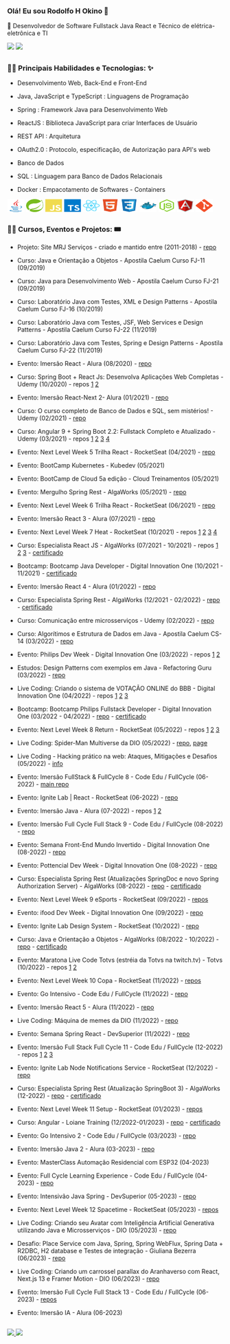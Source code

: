 ### Olá! Eu sou Rodolfo H Okino 👋

🔭 Desenvolvedor de Software Fullstack Java React e Técnico de elétrica-eletrônica e TI

<div>
  <a href = "mailto:hioktec@gmail.com"><img src="https://img.shields.io/badge/-Gmail-%23333?style=for-the-badge&logo=gmail&logoColor=white" target="_blank"></a>
  <a href="https://www.linkedin.com/in/rodolfoHokino" target="_blank"><img src="https://img.shields.io/badge/-LinkedIn-%230077B5?style=for-the-badge&logo=linkedin&logoColor=white" target="_blank"></a>
</div>

##

### 🧑‍💻 Principais Habilidades e Tecnologias: ✨

- Desenvolvimento Web, Back-End e Front-End

- Java, JavaScript e TypeScript : Linguagens de Programação

- Spring : Framework Java para Desenvolvimento Web

- ReactJS :  Biblioteca JavaScript para criar Interfaces de Usuário

- REST API : Arquitetura

- OAuth2.0 : Protocolo, especificação, de Autorização para API's web

- Banco de Dados

- SQL : Linguagem para Banco de Dados Relacionais

- Docker : Empacotamento de Softwares - Containers

<div style="display: inline_block">
  <img align="center" alt="Rudolf-Java" height="30" width="40" src="https://raw.githubusercontent.com/devicons/devicon/master/icons/java/java-original.svg">
  <img align="center" alt="Rudolf-Spring" height="30" width="40" src="https://raw.githubusercontent.com/devicons/devicon/master/icons/spring/spring-original.svg">
  <img align="center" alt="Rudolf-Js" height="30" width="40" src="https://raw.githubusercontent.com/devicons/devicon/master/icons/javascript/javascript-plain.svg">
  <img align="center" alt="Rudolf-Ts" height="30" width="40" src="https://raw.githubusercontent.com/devicons/devicon/master/icons/typescript/typescript-plain.svg">
  <img align="center" alt="Rudolf-React" height="30" width="40" src="https://raw.githubusercontent.com/devicons/devicon/master/icons/react/react-original.svg">
  <img align="center" alt="Rudolf-HTML" height="30" width="40" src="https://raw.githubusercontent.com/devicons/devicon/master/icons/html5/html5-original.svg">
  <img align="center" alt="Rudolf-CSS" height="30" width="40" src="https://raw.githubusercontent.com/devicons/devicon/master/icons/css3/css3-original.svg">
  <img align="center" alt="Rudolf-Docker" height="30" width="40" src="https://raw.githubusercontent.com/devicons/devicon/master/icons/docker/docker-original.svg">
  <img align="center" alt="Rudolf-Node" height="30" width="40" src="https://raw.githubusercontent.com/devicons/devicon/master/icons/nodejs/nodejs-original.svg">
  <img align="center" alt="Rudolf-Angular" height="30" width="40" src="https://raw.githubusercontent.com/devicons/devicon/master/icons/angularjs/angularjs-original.svg">
  <img align="center" alt="Rudolf-Git" height="30" width="40" src="https://raw.githubusercontent.com/devicons/devicon/master/icons/git/git-original.svg">
  
  
</div>

##

### 🧑‍🎓 Cursos, Eventos e Projetos: 🎟️

- Projeto: Site MRJ Serviços - criado e mantido entre (2011-2018) - [repo](https://github.com/rodolfoHOk/hiok.site-mrj)

- Curso: Java e Orientação a Objetos - Apostila Caelum Curso FJ-11 (09/2019)

- Curso: Java para Desenvolvimento Web - Apostila Caelum Curso FJ-21 (09/2019)

- Curso: Laboratório Java com Testes, XML e Design Patterns - Apostila Caelum Curso FJ-16 (10/2019)

- Curso: Laboratório Java com Testes, JSF, Web Services e Design Patterns - Apostila Caelum Curso FJ-22 (11/2019)

- Curso: Laboratório Java com Testes, Spring e Design Patterns - Apostila Caelum Curso FJ-22 (11/2019)

- Evento: Imersão React - Alura (08/2020) - [repo](https://github.com/rodolfoHOk/alura.doolpflix)

- Curso: Spring Boot + React Js: Desenvolva Aplicações Web Completas - Udemy (10/2020) - repos [1](https://github.com/rodolfoHOk/udemy.minhasfinancas.api) [2](https://github.com/rodolfoHOk/udemy.minhasfinancas.app)

- Evento: Imersão React-Next 2- Alura (01/2021) - [repo](https://github.com/rodolfoHOk/alura.doolpquiz)

- Curso: O curso completo de Banco de Dados e SQL, sem mistérios! - Udemy (02/2021) - [repo](https://github.com/rodolfoHOk/udemy.banco-dados-sql)

- Curso: Angular 9 + Spring Boot 2.2: Fullstack Completo e Atualizado - Udemy (03/2021) - repos [1](https://github.com/rodolfoHOk/udemy.clientes-api) [2](https://github.com/rodolfoHOk/udemy.clientes-app) [3](https://github.com/rodolfoHOk/udemy.agenda-api) [4](https://github.com/rodolfoHOk/udemy.agenda-app)

- Evento: Next Level Week 5 Trilha React - RocketSeat (04/2021) - [repo](https://github.com/rodolfoHOk/rocketseat.podcastr)

- Evento: BootCamp Kubernetes - Kubedev (05/2021)

- Evento: BootCamp de Cloud 5a edição - Cloud Treinamentos (05/2021)

- Evento: Mergulho Spring Rest - AlgaWorks (05/2021) - [repo](https://github.com/rodolfoHOk/algaworks.hioklog-api)

- Evento: Next Level Week 6 Trilha React - RocketSeat (06/2021) - [repo](https://github.com/rodolfoHOk/rocketseat.letmeask)

- Evento: Imersão React 3 - Alura (07/2021) - [repo](https://github.com/rodolfoHOk/alura.alurakut)

- Evento: Next Level Week 7 Heat - RocketSeat (10/2021) - repos [1](https://github.com/rodolfoHOk/rocketseat.nlw-heat-node) [2](https://github.com/rodolfoHOk/rocketseat.nlw-heat-web) [3](https://github.com/rodolfoHOk/rocketseat.nlw-heat-mobile) [4](https://github.com/rodolfoHOk/rocketseat.nlw-heat-elixir)

- Curso: Especialista React JS - AlgaWorks (07/2021 - 10/2021) - repos [1](https://github.com/rodolfoHOk/algaworks.alganews-cms) [2](https://github.com/rodolfoHOk/algaworks.alganews-admin) [3](https://github.com/rodolfoHOk/algaworks.alganews-blog) - [certificado](https://github.com/rodolfoHOk/portfolio-img/blob/main/images/certificado-algaworks-erjs.png)

- Bootcamp: Bootcamp Java Developer - Digital Innovation One (10/2021 - 11/2021) - [certificado](https://github.com/rodolfoHOk/portfolio-img/blob/main/images/dio-java-developer.pdf)

- Evento: Imersão React 4 - Alura (01/2022) - [repo](https://github.com/rodolfoHOk/alura.aluracord)

- Curso: Especialista Spring Rest - AlgaWorks (12/2021 - 02/2022) - [repo](https://github.com/rodolfoHOk/algaworks.algafood-api) - [certificado](https://github.com/rodolfoHOk/portfolio-img/blob/main/images/certificado-algaworks-esr.png)

- Curso: Comunicação entre microsserviços - Udemy (02/2022) - [repo](https://github.com/rodolfoHOk/udemy.comunicacao-microsservicos)

- Curso: Algorítimos e Estrutura de Dados em Java - Apostila Caelum CS-14 (03/2022) - [repo](https://github.com/rodolfoHOk/caelum.java-estrutura-de-dados)

- Evento: Philips Dev Week - Digital Innovation One (03/2022) - repos [1](https://github.com/rodolfoHOk/dio.philips-dev-week-backend)  [2](https://github.com/rodolfoHOk/dio.philips-dev-week-frontend)

- Estudos: Design Patterns com exemplos em Java - Refactoring Guru (03/2022) - [repo](https://github.com/rodolfoHOk/refactoring-guru.design-patterns)

- Live Coding: Criando o sistema de VOTAÇÃO ONLINE do BBB - Digital Innovation One (04/2022) - repos [1](https://github.com/rodolfoHOk/dio.livecoding-votacao-online-front) [2](https://github.com/rodolfoHOk/dio.livecoding-votacao-online-api) [3](https://github.com/rodolfoHOk/dio.livecoding-votacao-online-microservice)

- Bootcamp: Bootcamp Philips Fullstack Developer - Digital Innovation One (03/2022 - 04/2022) - [repo](https://github.com/rodolfoHOk/dio.desafio-git-github) - [certificado](https://github.com/rodolfoHOk/portfolio-img/blob/main/images/dio-philips-fullstack-dev.pdf)

- Evento: Next Level Week 8 Return - RocketSeat (05/2022) - repos [1](https://github.com/rodolfoHOk/rocketseat.feedback-widget-server) [2](https://github.com/rodolfoHOk/rocketseat.feedback-widget-web) [3](https://github.com/rodolfoHOk/rocketseat.feedback-widget-mobile)

- Live Coding: Spider-Man Multiverse da DIO (05/2022) - [repo](https://github.com/rodolfoHOk/dio.livecoding-spiderman-multiverse), [page](https://rodolfohok.github.io/dio.livecoding-spiderman-multiverse/)

- Live Coding - Hacking prático na web: Ataques, Mitigações e Desafios (05/2022) - [info](https://github.com/rodolfoHOk/dio.livecoding-hacking-pratico)

- Evento: Imersão FullStack & FullCycle 8 - Code Edu / FullCycle (06-2022) - [main repo](https://github.com/rodolfoHOk/fullcycle.imersaofsfc8)

- Evento: Ignite Lab | React - RocketSeat (06-2022) - [repo](https://github.com/rodolfoHOk/rocketseat.event-platform)

- Evento: Imersão Java - Alura (07-2022) - repos [1](https://github.com/rodolfoHOk/alura.imersao-java-stickers) [2](https://github.com/rodolfoHOk/alura.imersao-java-linguagens)

- Evento: Imersão Full Cycle Full Stack 9 - Code Edu / FullCycle (08-2022) - [repo](https://github.com/rodolfoHOk/fullcycle.imersaofsfc9)

- Evento: Semana Front-End Mundo Invertido - Digital Innovation One (08-2022) - [repo](https://github.com/rodolfoHOk/dio.mundo-invertido)

- Evento: Pottencial Dev Week - Digital Innovation One (08-2022) - [repo](https://github.com/rodolfoHOk/dio.pottencial-dev-week)

- Curso: Especialista Spring Rest (Atualizações SpringDoc e novo Spring Authorization Server) - AlgaWorks (08-2022) - [repo](https://github.com/rodolfoHOk/algaworks.algafood-api) - [certificado](https://github.com/rodolfoHOk/portfolio-img/blob/main/images/certificado-algaworks-esr.png)

- Evento: Next Level Week 9 eSports - RocketSeat (09/2022) - [repos](https://github.com/rodolfoHOk/rocketseat.nlw-esports)

- Evento: ifood Dev Week - Digital Innovation One (09/2022) - [repo](https://github.com/rodolfoHOk/dio.ifood-dev-week)

- Evento: Ignite Lab Design System - RocketSeat (10/2022) - [repo](https://github.com/rodolfoHOk/rocketseat.lab-design-system)

- Curso: Java e Orientação a Objetos - AlgaWorks (08/2022 - 10/2022) - [repo](https://github.com/rodolfoHOk/algaworks.joo) - [certificado](https://github.com/rodolfoHOk/portfolio-img/blob/main/images/certificado-algaworks-joo.png)

- Evento: Maratona Live Code Totvs (estréia da Totvs na twitch.tv) - Totvs (10/2022) - repos [1](https://github.com/rodolfoHOk/totvs.chat-api) [2](https://github.com/rodolfoHOk/totvs.chat-app)

- Evento: Next Level Week 10 Copa - RocketSeat (11/2022) - [repos](https://github.com/rodolfoHOk/rocketseat.nlw-copa)

- Evento: Go Intensivo - Code Edu / FullCycle (11/2022) - [repo](https://github.com/rodolfoHOk/fullcycle.go-intensivo)

- Evento: Imersão React 5 - Alura (11/2022) - [repo](https://github.com/rodolfoHOk/alura.aluratube)

- Live Coding: Máquina de memes da DIO (11/2022) - [repo](https://github.com/rodolfoHOk/dio.maquina-de-memes)

- Evento: Semana Spring React - DevSuperior (11/2022) - [repo](https://github.com/rodolfoHOk/devsuperior.dsmeta)

- Evento: Imersão Full Stack Full Cycle 11 - Code Edu / FullCycle (12-2022) - repos [1](https://github.com/rodolfoHOk/fullcycle.imersao11-consolidacao) [2](https://github.com/rodolfoHOk/fullcycle.imersao11-django) [3](https://github.com/rodolfoHOk/fullcycle.imersao11-next)

- Evento: Ignite Lab Node Notifications Service - RocketSeat (12/2022) - [repo](https://github.com/rodolfoHOk/rocketseat.lab-notifications)

- Curso: Especialista Spring Rest (Atualização SpringBoot 3) - AlgaWorks (12-2022) - [repo](https://github.com/rodolfoHOk/algaworks.algafood-api) - [certificado](https://github.com/rodolfoHOk/portfolio-img/blob/main/images/certificado-algaworks-esr.png)

- Evento: Next Level Week 11 Setup - RocketSeat (01/2023) - [repos](https://github.com/rodolfoHOk/rocketseat.nlw-setup)

- Curso: Angular - Loiane Training (12/2022-01/2023) - [repo](https://github.com/rodolfoHOk/loiane-training.curso-angular) - [certificado](https://github.com/rodolfoHOk/portfolio-img/raw/main/images/certificado-loiane-training-curso-angular.png)

- Evento: Go Intensivo 2 - Code Edu / FullCycle (03/2023) - [repo](https://github.com/rodolfoHOk/fullcycle.go-intensivo-2)

- Evento: Imersão Java 2 - Alura (03-2023) - [repo](https://github.com/rodolfoHOk/alura.imersao-java-2)

- Evento: MasterClass Automação Residencial com ESP32 (04-2023)

- Evento: Full Cycle Learning Experience - Code Edu / FullCycle (04-2023) - [repo](https://github.com/rodolfoHOk/fullcycle.fclx)

- Evento: Intensivão Java Spring - DevSuperior (05-2023) - [repo](https://github.com/rodolfoHOk/devsuperior.dslist)

- Evento: Next Level Week 12 Spacetime - RocketSeat (05/2023) - [repos](https://github.com/rodolfoHOk/rocketseat.nlw-spacetime)

- Live Coding: Criando seu Avatar com Inteligência Artificial Generativa utilizando Java e Microsserviços - DIO (05/2023) - [repo](https://github.com/rodolfoHOk/dio.ia-avatar)

- Desafio: Place Service com Java, Spring, Spring WebFlux, Spring Data + R2DBC, H2 database e Testes de integração - Giuliana Bezerra (06/2023) - [repo](https://github.com/rodolfoHOk/giuliana.place-service)

- Live Coding: Criando um carrossel parallax do Aranhaverso com React, Next.js 13 e Framer Motion - DIO (06/2023) - [repo](https://github.com/rodolfoHOk/dio.aranhaverso)

- Evento: Imersão Full Cycle Full Stack 13 - Code Edu / FullCycle (06-2023) - [repos](https://github.com/rodolfoHOk/fullcycle.imersao13)

- Evento: Imersão IA - Alura (06-2023)

##

<div>
  <a href="https://github.com/rodolfoHOk">
  <img height="180em" src="https://github-readme-stats.vercel.app/api?username=rodolfoHOk&show_icons=true&theme=github_dark&include_all_commits=true&count_private=true"/>
  <img height="180em" src="https://github-readme-stats.vercel.app/api/top-langs/?username=rodolfoHOk&layout=compact&langs_count=7&theme=github_dark"/>
  </a>
</div>
